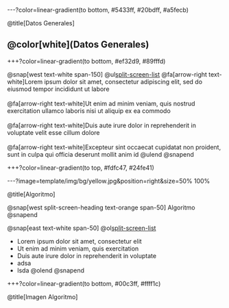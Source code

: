 ---?color=linear-gradient(to bottom, #5433ff, #20bdff, #a5fecb)

@title[Datos Generales]

## @color[white](Datos Generales)

+++?color=linear-gradient(to bottom, #ef32d9, #89fffd)

@snap[west text-white span-150]
@ul[split-screen-list](false)
@fa[arrow-right text-white]Lorem ipsum dolor sit amet, consectetur adipiscing elit, sed do eiusmod tempor incididunt ut labore<br>
<br>@fa[arrow-right text-white]Ut enim ad minim veniam, quis nostrud exercitation ullamco laboris nisi ut aliquip ex ea commodo<br>
<br>@fa[arrow-right text-white]Duis aute irure dolor in reprehenderit in voluptate velit esse cillum dolore<br>
<br>@fa[arrow-right text-white]Excepteur sint occaecat cupidatat non proident, sunt in culpa qui officia deserunt mollit anim id
@ulend
@snapend

+++?color=linear-gradient(to top, #fdfc47, #24fe41)

---?image=template/img/bg/yellow.jpg&position=right&size=50% 100%

@title[Algoritmo]

@snap[west split-screen-heading text-orange span-50]
Algoritmo
@snapend

@snap[east text-white span-50]
@ol[split-screen-list](false)
- Lorem ipsum dolor sit amet, consectetur elit
- Ut enim ad minim veniam, quis exercitation
- Duis aute irure dolor in reprehenderit in voluptate
- adsa
- lsda
@olend
@snapend

+++?color=linear-gradient(to bottom, #00c3ff, #ffff1c)

@title[Imagen Algoritmo]
